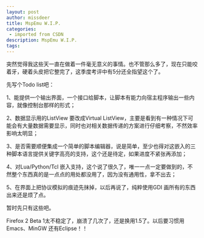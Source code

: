 ```yaml
---
layout: post
author: missdeer
title: MspEmu W.I.P.
categories: 
 - imported from CSDN
description: MspEmu W.I.P.
tags: 
---
```


突然觉得我这些天一直在做着一件毫无意义的事情。也不管那么多了，现在只能咬着牙，硬着头皮把它整完了，这季度考评中有5分还全指望这个了。

先写个Todo list吧：

1、能提供一个输出界面，一个接口给脚本，让脚本有能力向宿主程序输出一些内容，就像控制台那样的形式；

2、数据显示用的ListView 要改成Virtual ListView，主要是看到有一种情况下可能会有大量数据需要显示，同时也对相关数据传递的方案进行仔细考察，不然效率影响太明显；

3、是否需要顺便集成一个简单的脚本编辑器，说是简单，至少也得对这嵌入的三种脚本语言提供关键字高亮的支持，这个还是待定，如果进度不紧张再添加；

4、对Lua/Python/Tcl 嵌入支持，这个说了很久了，唯一一点一定要做到的，不然整个东西真的是一点点的用处都没用了，因为没有通用性，拿不出去；

5、在界面上把协议模拟的痕迹先抹掉，以后再说了，纯粹使用GDI 画所有的东西出来还是烦了点。

暂时先只有这些吧。

Firefox 2 Beta 1太不稳定了，崩溃了几次了，还是换用1.5了。以后要习惯用Emacs、MinGW 还有Eclipse！！

